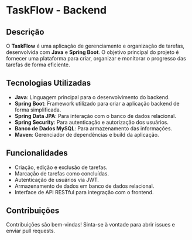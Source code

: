 # TaskFlow - Backend

## Descrição

O **TaskFlow** é uma aplicação de gerenciamento e organização de tarefas, desenvolvida com **Java** e **Spring Boot**. O objetivo principal do projeto é fornecer uma plataforma para criar, organizar e monitorar o progresso das tarefas de forma eficiente.

## Tecnologias Utilizadas

- **Java**: Linguagem principal para o desenvolvimento do backend.
- **Spring Boot**: Framework utilizado para criar a aplicação backend de forma simplificada.
- **Spring Data JPA**: Para interação com o banco de dados relacional.
- **Spring Security**: Para autenticação e autorização dos usuários.
- **Banco de Dados MySQL**: Para armazenamento das informações.
- **Maven**: Gerenciador de dependências e build da aplicação.

## Funcionalidades

- Criação, edição e exclusão de tarefas.
- Marcação de tarefas como concluídas.
- Autenticação de usuários via JWT.
- Armazenamento de dados em banco de dados relacional.
- Interface de API RESTful para integração com o frontend.

## Contribuições
Contribuições são bem-vindas! Sinta-se à vontade para abrir issues e enviar pull requests.

